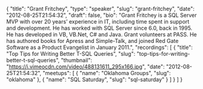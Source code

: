 {
  "title": "Grant Fritchey",
  "type": "speaker",
  "slug": "grant-fritchey",
  "date": "2012-08-25T21:54:32",
  "draft": false,
  "bio": "Grant Fritchey is a SQL Server MVP with over 20 years’ experience in IT, including time spent in support and development. He has worked with SQL Server since 6.0, back in 1995. He has developed in VB, VB.Net, C# and Java. Grant volunteers at PASS. He has authored books for Apress and Simple-Talk, and joined Red Gate Software as a Product Evangelist in January 2011.",
  "recordings": [
    {
      "title": "Top Tips for Writing Better T-SQL Queries",
      "slug": "top-tips-for-writing-better-t-sql-queries",
      "thumbnail": "https://i.vimeocdn.com/video/488131611_295x166.jpg",
      "date": "2012-08-25T21:54:32",
      "meetups": [
        {
          "name": "Oklahoma Groups",
          "slug": "oklahoma"
        },
        {
          "name": "SQL Saturday",
          "slug": "sql-saturday"
        }
      ]
    }
  ]
}